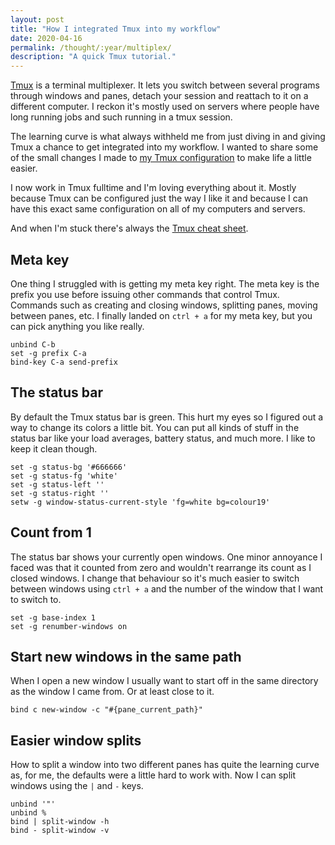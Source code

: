 ```yaml
---
layout: post
title: "How I integrated Tmux into my workflow"
date: 2020-04-16 
permalink: /thought/:year/multiplex/
description: "A quick Tmux tutorial."
---
```


[Tmux](https://github.com/tmux/tmux/wiki) is a terminal multiplexer. It lets you switch between several programs through windows and panes, detach your session and reattach to it on a different computer. I reckon it's mostly used on servers where people have long running jobs and such running in a tmux session.

The learning curve is what always withheld me from just diving in and giving Tmux a chance to get integrated into my workflow. I wanted to share some of the small changes I made to [my Tmux configuration](https://github.com/mijndert/dotfiles) to make life a little easier.

I now work in Tmux fulltime and I'm loving everything about it. Mostly because Tmux can be configured just the way I like it and because I can have this exact same configuration on all of my computers and servers. 

And when I'm stuck there's always the [Tmux cheat sheet](https://tmuxcheatsheet.com/).

## Meta key

One thing I struggled with is getting my meta key right. The meta key is the prefix you use before issuing other commands that control Tmux. Commands such as creating and closing windows, splitting panes, moving between panes, etc. I finally landed on `ctrl + a` for my meta key, but you can pick anything you like really.

```
unbind C-b
set -g prefix C-a
bind-key C-a send-prefix
```

## The status bar

By default the Tmux status bar is green. This hurt my eyes so I figured out a way to change its colors a little bit. You can put all kinds of stuff in the status bar like your load averages, battery status, and much more. I like to keep it clean though.

```
set -g status-bg '#666666'
set -g status-fg 'white'
set -g status-left ''
set -g status-right ''
setw -g window-status-current-style 'fg=white bg=colour19'
```

## Count from 1

The status bar shows your currently open windows. One minor annoyance I faced was that it counted from zero and wouldn't rearrange its count as I closed windows. I change that behaviour so it's much easier to switch between windows using `ctrl + a` and the number of the window that I want to switch to.

```
set -g base-index 1
set -g renumber-windows on
```

## Start new windows in the same path

When I open a new window I usually want to start off in the same directory as the window I came from. Or at least close to it.

```
bind c new-window -c "#{pane_current_path}"
```

## Easier window splits

How to split a window into two different panes has quite the learning curve as, for me, the defaults were a little hard to work with. Now I can split windows using the `|` and `-` keys.

```
unbind '"'
unbind %
bind | split-window -h
bind - split-window -v
```
